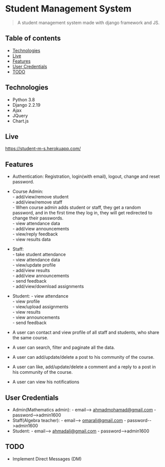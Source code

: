 # Student Management System
> A student management system made with django framework and JS.

## Table of contents
* [Technologies](#technologies)
* [Live](#live)
* [Features](#features)
* [User Credentials](#User-Credentials)
* [TODO](#TODO)

## Technologies
* Python 3.8
* Django 2.2.19
* Ajax
* JQuery
* Chart.js

## Live
https://student-m-s.herokuapp.com/

## Features
* Authentication: Registration, login(with email), logout, change and reset password.

* Course Admin:  
      - add/view/remove student  
      - add/view/remove staff  
      - When course admin adds student or staff, they get a random password, and in the first time they log in, they will get redirected to change their passwords.     
      - view attendance data  
      - add/view announcements  
      - view/reply feedback  
      - view results data  

* Staff:  
      - take student attendance  
      - view attendance data  
      - view/update profile  
      - add/view results  
      - add/view announcements  
      - send feedback  
      - add/view/download assignments  

* Student:
      - view attendance  
      - view profile  
      - view/upload assignments  
      - view results  
      - view announcements  
      - send feedback  

* A user can contact and view profile of all staff and students, who share the same course.
* A user can search, filter and paginate all the data.
* A user can add/update/delete a post to his community of the course.
* A user can like, add/update/delete a comment and a reply to a post in his community of the course.
* A user can view his notifications

## User Credentials
* Admin(Mathematics admin): - email--> ahmadmohamad@gmail.com  - password-->admin1600  
* Staff(Algebra teacher): - email--> omarali@gmail.com  - password-->admin1600  
* Student: - email--> ahmadali@gmail.com  - password-->admin1600

## TODO
* Implement Direct Messages (DM)
